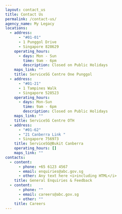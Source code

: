 ```yaml
---
layout: contact_us
title: Contact Us
permalink: /contact-us/
agency_name: My Legacy
locations:
  - address:
      - "#01-01"
      - 1 Punggol Drive
      - Singapore 828629
    operating_hours:
      - days: Mon - Sun
        time: 9am - 6pm
        description: Closed on Public Holidays
    maps_link: ""
    title: ServiceSG Centre One Punggol
  - address:
      - "#01-21"
      - 1 Tampines Walk
      - Singapore 528523
    operating_hours:
      - days: Mon-Sun
        time: 9am - 6pm
        description: Closed on Public Holidays
    maps_link: ""
    title: ServiceSG Centre OTH
  - address:
      - "#01-62"
      - "21 Canberra Link "
      - Singapore 756973
    title: ServiceSG@Bukit Canberra
    operating_hours: []
    maps_link: ""
contacts:
  - content:
      - phone: +65 6123 4567
      - email: enquiries@abc.gov.sg
      - other: Any text here <i>including HTML</i>
    title: General Enquiries & Feedback
  - content:
      - phone: ""
      - email: careers@abc.gov.sg
      - other: ""
    title: Careers
---
```

